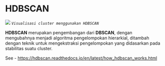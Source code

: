 # HDBSCAN

![](https://github.com/husainabdulaziz/hdbscan_cluster/blob/master/assets/visualisasi.png)
*`Visualisasi cluster menggunakan HDBSCAN`*

**HDBSCAN** merupakan pengembangan dari **DBSCAN**, dengan mengubahnya menjadi algoritma pengelompokan hierarkial, ditambah dengan teknik untuk mengekstraksi pengelompokan yang didasarkan pada stabilitas suatu cluster.

See - https://hdbscan.readthedocs.io/en/latest/how_hdbscan_works.html

